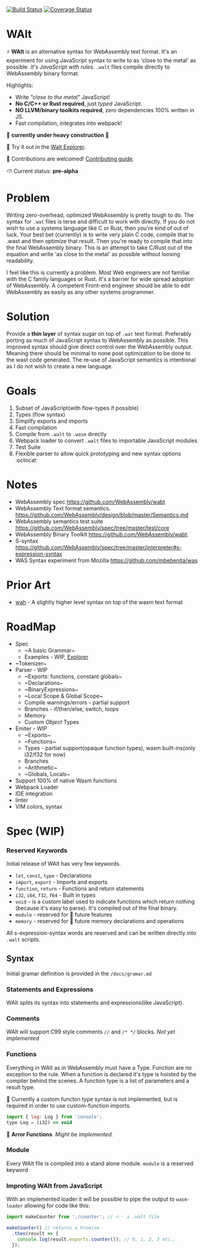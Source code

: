 [![Build Status](https://travis-ci.org/ballercat/walt.svg?branch=master)](https://travis-ci.org/ballercat/walt)
[![Coverage Status](https://coveralls.io/repos/github/ballercat/walt/badge.svg?branch=master)](https://coveralls.io/github/ballercat/walt?branch=master)

# WAlt
:zap: **WAlt** is an alternative syntax for WebAssembly text format. It's an experiment for using JavaScript syntax to write to as 'close to the metal' as possible. _It's JavaScript with rules._ `.walt` files compile directly to WebAssembly binary format.

Highlights:

* Write _"close to the metal"_ JavaScript!
* **No C/C++ or Rust required**, just _typed_ JavaScript.
* **NO LLVM/binary toolkits required**, zero dependencies 100% written in JS.
* Fast compilation, integrates into webpack!

:construction: **currently under heavy construction** :construction:

:rocket: Try it out in the [Walt Explorer](https://ballercat.github.io/walt/).

:pray: Contributions are welcomed! [Contributing guide](https://github.com/ballercat/walt/blob/master/CONTRIBUTING.md).

:partly_sunny: Current status: **pre-alpha**

# Problem
Writing zero-overhead, optimized WebAssembly is pretty tough to do. The syntax for `.wat` files is terse and difficult to work with directly. If you do not wish to use a systems language like C or Rust,
then you're kind of out of luck. Your best bet (currently) is to write very plain C code, compile that to .wast and then optimize that result. Then you're ready to compile that into the final WebAssembly binary. This is an
attempt to take C/Rust out of the equation and write 'as close to the metal' as possible without loosing readability.

I feel like this is currently a problem. Most Web engineers are not familiar with the C family languages or Rust. It's a barrier for wide spread adoption of WebAssembly. A competent Front-end engineer
should be able to edit WebAssembly as easily as any other systems programmer.

# Solution
Provide a **thin layer** of syntax sugar on top of `.wat` text format. Preferably porting as much of JavaScript syntax to WebAssembly as possible. This improved syntax should give direct control over
the WebAssembly output. Meaning there should be minimal to none post optimization to be done to the wast code generated. The re-use of JavaScript semantics is intentional as I do not wish to create a
new language.

# Goals
1. Subset of JavaScript(with flow-types if possible)
2. Types (flow syntax)
3. Simplify exports and imports
4. Fast compilation
5. Compile from `.walt` to `.wasm` directly
6. Webpack loader to convert `.walt` files to importable JavaScript modules
7. Test Suite
8. Flexible parser to allow quick prototyping and new syntax options :octocat:

# Notes
* WebAssembly spec https://github.com/WebAssembly/wabt
* WebAssembly Text format semantics. https://github.com/WebAssembly/design/blob/master/Semantics.md
* WebAssembly semantics test suite https://github.com/WebAssembly/spec/tree/master/test/core
* WebAssembly Binary Toolkit https://github.com/WebAssembly/wabt.
* S-syntax https://github.com/WebAssembly/spec/tree/master/interpreter#s-expression-syntax
* WAS Syntax experiment from Mozilla https://github.com/mbebenita/was

# Prior Art
* [wah](https://github.com/tmcw/wah) - A slightly higher level syntax on top of the wasm text format

# RoadMap
* Spec
  * ~A basic Grammar~
  * Examples - WIP, [Explorer](https://ballercat.github.io/walt/)
* ~Tokenizer~
* Parser - WIP
  * ~Exports: functions, constant globals~
  * ~Declarations~
  * ~BinaryExpressions~
  * ~Local Scope & Global Scope~
  * Compile warnings/errors - partial support
  * Branches - if/then/else, switch, loops
  * Memory
  * Custom _Object_ Types
* Emiter - WIP
  * ~Exports~
  * ~Functions~
  * Types - partial support(opaque function types), wasm built-ins(only i32/f32 for now)
  * Branches
  * ~Arithmetic~
  * ~Globals, Locals~
* Support 100% of native Wasm functions
* Webpack Loader
* IDE integration
* linter
* VIM colors, syntax

# Spec (WIP)

### Reserved Keywords

Initial release of WAlt has very few keywords.

* `let`, `const`, `type` - Declarations
* `import`, `export` - Imports and exports
* `function`, `return` - Functions and return statements
* `i32`, `i64`, `f32`, `f64` - Built in types
* `void` - is a custom label used to indicate functions which return nothing (because it's easy to parse). It's compiled out of the final binary.
* `module` - reserved for :unicorn: future features
* `memory` - reserved for :unicorn: future memory declarations and operations

All s-expression-syntax words are reserved and can be written directly into `.walt` scripts.

## Syntax

Initial gramar definition is provided in the `/docs/gramar.md`

### Statements and Expressions

WAlt splits its syntax into statements and expressions(like JavaScript).

### Comments

WAlt will support C99 style comments `//` and `/* */` blocks. _Not yet implemented_

### Functions

Everything in WAlt as in WebAssembly must have a Type. Function are no exception to the rule. When a function is declared it's type is hoisted by the compiler behind the scenes. A function type is a list of parameters and a result type.

:unicorn: Currently a custom functon type syntax is not implemented, but is required in order to use custom-function imports.
```javascript
import { log: Log } from 'console';
type Log = (i32) => void
```
:unicorn: **Arror Functions**. _Might be implemented._

### Module

Every WAlt file is compiled into a stand alone module. `module` is a reserved keyword

### Improting WAlt from JavaScript

With an implemented loader it will be possible to pipe the output to `wasm-loader` allowing for code like this:

```javascript
import makeCounter from './counter'; // <-- a .walt file

makeCounter() // returns a Promise
  .then(result => {
    console.log(result.exports.counter()); // 0, 1, 2, 3 etc.,
  });
```


